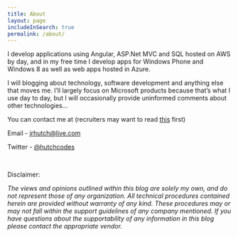 ```yaml
---
title: About
layout: page
includeInSearch: true
permalink: /about/
---
```


I develop applications using Angular, ASP.Net MVC and SQL hosted on AWS by day, and in my free time I develop apps for Windows Phone and Windows 8 as well as web apps hosted in Azure.

I will blogging about technology, software development and anything else that moves me. I’ll largely focus on Microsoft products because that’s what I use day to day, but I will occasionally provide uninformed comments about other technologies…

You can contact me at (recruiters may want to read <a href="http://hutchcodes.net/the-perfect-job/">this</a> first)

Email - <a href="mailto:jrhutch@live.com">jrhutch@live.com</a>

Twitter - <a href="https://twitter.com/hutchcodes" target="_blank">@hutchcodes</a>

&nbsp;

Disclaimer:

<em>The views and opinions outlined within this blog are solely my own, and do not represent those of any organization. All technical procedures contained herein are provided without warranty of any kind. These procedures may or may not fall within the support guidelines of any company mentioned. If you have questions about the supportability of any information in this blog please contact the appropriate vendor.</em>


